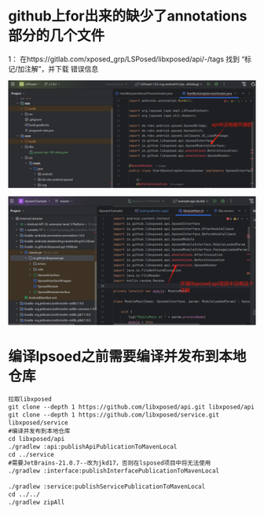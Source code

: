 

# 
# github上for出来的缺少了annotations部分的几个文件
 1： 在https://gitlab.com/xposed_grp/LSPosed/libxposed/api/-/tags 找到 “标记/加注解”，并下载
错误信息

![image.png](./imgs/lposed_core_err.png)

![image.png](./imgs/lposed_example_err.png)

# 编译lpsoed之前需要编译并发布到本地仓库
~~~
拉取libxposed
git clone --depth 1 https://github.com/libxposed/api.git libxposed/api
git clone --depth 1 https://github.com/libxposed/service.git libxposed/service
#编译并发布到本地仓库
cd libxposed/api
./gradlew :api:publishApiPublicationToMavenLocal
cd ../service
#需要JetBrains-21.0.7--改为jkd17，否则在lsposed项目中将无法使用
./gradlew :interface:publishInterfacePublicationToMavenLocal

./gradlew :service:publishServicePublicationToMavenLocal
cd ../../
./gradlew zipAll

~~~
